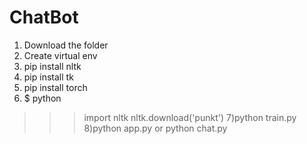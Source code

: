# ChatBot
1) Download the folder
2) Create virtual env
3) pip install nltk
4) pip install tk
5) pip install torch
6) $ python
>>> import nltk
>>> nltk.download('punkt')
7)python train.py
8)python app.py or python chat.py
